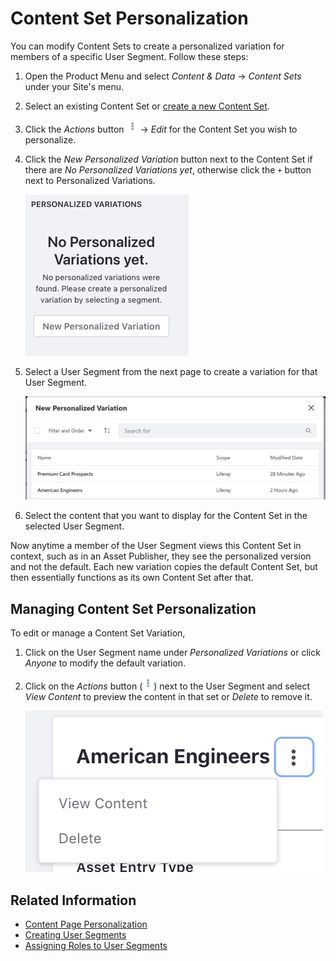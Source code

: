 # Content Set Personalization

You can modify Content Sets to create a personalized variation for members of a specific User Segment. Follow these steps:

1. Open the Product Menu and select *Content & Data* &rarr; *Content Sets* under your Site's menu.
1. Select an existing Content Set or [create a new Content Set](TODO).
1. Click the *Actions* button ![Actions](../../../images/icon-actions.png) &rarr; *Edit* for the Content Set you wish to personalize.
1. Click the *New Personalized Variation* button next to the Content Set if there are *No Personalized Variations yet*, otherwise click the `+` button next to Personalized Variations.

    ![Create a new Personalized Variation.](./content-set-personalization/images/01.png)

1. Select a User Segment from the next page to create a variation for that User Segment.

    ![Select a User Segment to create a variation for it.](./content-set-personalization/images/02.png)

1. Select the content that you want to display for the Content Set in the selected User Segment.

Now anytime a member of the User Segment views this Content Set in context, such as in an Asset Publisher, they see the personalized version and not the default. Each new variation copies the default Content Set, but then essentially functions as its own Content Set after that.

## Managing Content Set Personalization

To edit or manage a Content Set Variation,

1. Click on the User Segment name under *Personalized Variations* or click *Anyone* to modify the default variation.
1. Click on the *Actions* button (![Actions](../../../images/icon-actions.png)) next to the User Segment and select *View Content* to preview the content in that set or *Delete* to remove it.

    ![You can preview or delete a Personalized Variation from the Actions menu.](./content-set-personalization/images/03.png)

## Related Information

* [Content Page Personalization](./content-page-personalization.md)
* [Creating User Segments](../segmentation/creating-and-managing-user-segments.md)
* [Assigning Roles to User Segments](../segmentation/assigning-roles-to-user-segments.md)
